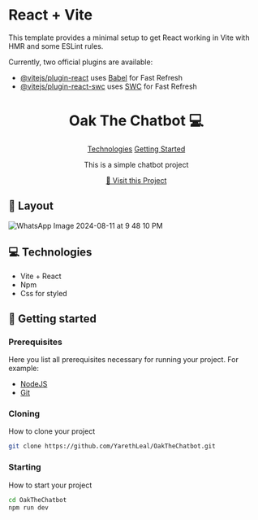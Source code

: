 # React + Vite

This template provides a minimal setup to get React working in Vite with HMR and some ESLint rules.

Currently, two official plugins are available:

- [@vitejs/plugin-react](https://github.com/vitejs/vite-plugin-react/blob/main/packages/plugin-react/README.md) uses [Babel](https://babeljs.io/) for Fast Refresh
- [@vitejs/plugin-react-swc](https://github.com/vitejs/vite-plugin-react-swc) uses [SWC](https://swc.rs/) for Fast Refresh

                  
 
<h1 align="center" style="font-weight: bold;">Oak The Chatbot 💻</h1>

<p align="center">
<a href="#tech">Technologies</a>
<a href="#started">Getting Started</a>
</p>


<p align="center">This is a simple chatbot project</p>


<p align="center">
<a href="https://github.com/YarethLeal">📱 Visit this Project</a>
</p>
 
<h2 id="layout">🎨 Layout</h2>

<p align="center">

![WhatsApp Image 2024-08-11 at 9 48 10 PM](https://github.com/user-attachments/assets/8c799f48-f22c-40df-ba1a-49801ae928a4)

</p>
 
<h2 id="technologies">💻 Technologies</h2>

- Vite + React
- Npm
- Css for styled
 
<h2 id="started">🚀 Getting started</h2>
 
<h3>Prerequisites</h3>

Here you list all prerequisites necessary for running your project. For example:

- [NodeJS](https://github.com/)
- [Git](https://github.com)
 
<h3>Cloning</h3>

How to clone your project

```bash
git clone https://github.com/YarethLeal/OakTheChatbot.git
```
 
<h3>Starting</h3>

How to start your project

```bash
cd OakTheChatbot
npm run dev
```
